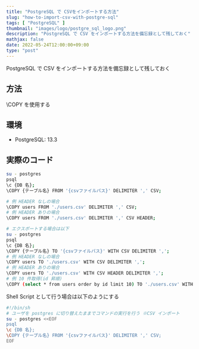 ```yaml
---
title: "PostgreSQL で CSVをインポートする方法"
slug: "how-to-import-csv-with-postgre-sql"
tags: [ "PostgreSQL" ]
thumbnail: "images/logo/postgre_sql_logo.png"
description: "PostgreSQL で CSV をインポートする方法を備忘録として残しておく"
mathjax: false
date: 2022-05-24T12:00:00+09:00
type: "post"
---
```


PostgreSQL で CSV をインポートする方法を備忘録として残しておく

## 方法

\COPY を使用する

## 環境

* PostgreSQL: 13.3

## 実際のコード

```sh
su - postgres
psql
\c {DB 名};
\COPY {テーブル名} FROM '{csvファイルパス}' DELIMITER ',' CSV;

# 例 HEADER なしの場合
\COPY users FROM './users.csv' DELIMITER ',' CSV;
# 例 HEADER ありの場合
\COPY users FROM './users.csv' DELIMITER ',' CSV HEADER;

# エクスポートする場合は以下
su - postgres
psql
\c {DB 名};
\COPY {テーブル名} TO '{csvファイルパス}' WITH CSV DELIMITER ',';
# 例 HEADER なしの場合
\COPY users TO './users.csv' WITH CSV DELIMITER ',';
# 例 HEADER ありの場合
\COPY users TO './users.csv' WITH CSV HEADER DELIMITER ',';
# 例 10 件取得(id 昇順)
\COPY (select * from users order by id limit 10) TO './users.csv' WITH CSV HEADER DELIMITER ',';
```

Shell Script として行う場合は以下のようにする

```sh
#!/bin/sh
# ユーザを postgres に切り替えたままでコマンドの実行を行う ※CSV インポート
su - postgres <<EOF
psql
\c {DB 名};
\COPY {テーブル名} FROM '{csvファイルパス}' DELIMITER ',' CSV;
EOF
```
